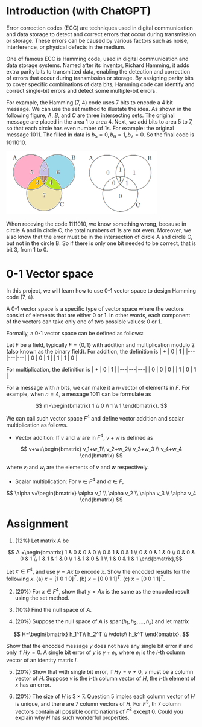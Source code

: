 # Introduction (with ChatGPT)
Error correction codes (ECC) are techniques used in digital communication and data storage to detect and correct errors that occur during transmission or storage. These errors can be caused by various factors such as noise, interference, or physical defects in the medium.  

One of famous ECC is Hamming code, used in digital communication and data storage systems. Named after its inventor, Richard Hamming, it adds extra parity bits to transmitted data, enabling the detection and correction of errors that occur during transmission or storage. By assigning parity bits to cover specific combinations of data bits, Hamming code can identify and correct single-bit errors and detect some multiple-bit errors. 


For example, the Hamming (7, 4) code uses 7 bits to encode a 4 bit message.  We can use the set method to illustate the idea.  As shown in the following figure, $A$, $B$, and $C$ are three intersecting sets.  The original message are placed in the area 1 to area 4.  Next, we add bits to area 5 to 7, so that each circle has even number of 1s. For example: the original message 1011.  The filled in data is $b_5=0, b_6 = 1, b_7 = 0$.  So the final code is 1011010.
  
<img src="Hamming.png" alt="Hamming" width="400px">

When receving the code 1111010, we know something wrong, because in circle A and in circle C, the total numbers of 1s are not even.   Moreover, we also know that the error must be in the intersection of circle A and circle C, but not in the circle B.  So if there is only one bit needed to be correct, that is bit 3, from 1 to 0.  

# 0-1 Vector space
In this project, we will learn how to use 0-1 vector space to design Hamming code (7, 4).

A 0-1 vector space is a specific type of vector space where the vectors consist of elements that are either 0 or 1. In other words, each component of the vectors can take only one of two possible values: 0 or 1.

Formally, a 0-1 vector space can be defined as follows:

Let F be a field, typically $F = \{ 0, 1 \}$ with addition and multiplication modulo 2 (also known as the binary field).
For addition, the definition is 
| + | 0 | 1 |
|---|---|---|
| 0 | 0 | 1 |
| 1 | 1 | 0 |

For multiplication, the definition is 
| * | 0 | 1 |
|---|---|---|
| 0 | 0 | 0 |
| 1 | 0 | 1 |

For a message with $n$ bits, we can make it a $n$-vector of elements in $F$.  For example, when $n=4$, a message  $1011$ can be formulate as 

$$ m=\begin{bmatrix} 1 \\ 
                     0 \\ 
                     1 \\ 
                     1 \end{bmatrix}. $$

We can call such vector space $F^4$ and define vector addition and scalar multiplication as follows.
- Vector addition: If $v$ and $w$ are in $F^4$, $v+w$ is defined as

$$ v+w=\begin{bmatrix}
            v_1+w_1\\
             v_2+w_2\\
             v_3+w_3 \\
             v_4+w_4
  \end{bmatrix} $$
  
  where $v_i$ and $w_i$ are the elements of $v$ and $w$ respectively.
- Scalar multiplication: For $v\in F^4$ and $\alpha\in F$, 

$$ \alpha v=\begin{bmatrix} \alpha v_1 \\
                               \alpha v_2 \\
                               \alpha v_3 \\
                               \alpha v_4
  \end{bmatrix} $$


# Assignment
1. (12%) Let matrix $A$ be

$$ A =\begin{bmatrix}
       1 & 0 & 0 & 0 \\
       0 & 1 & 0 & 1 \\
       0 & 0 & 1 & 0 \\
       0 & 0 & 0 & 1 \\
       1 & 1 & 1 & 0 \\
       1 & 1 & 0 & 1 \\
       1 & 0 & 1 & 1
   \end{bmatrix},$$

  Let $x \in F^4$, and use $y=Ax$ to encode $x$.  Show the encoded results for the following $x$.
  (a) $x = [1 \ 0 \ 1 \ 0]^T$. (b) $x = [0 \ 0 \ 1 \ 1]^T$. (c)  $x = [0 \ 0 \ 1 \ 1]^T$.

2. (20%) For $x \in F^4$, show that $y = Ax$ is the same as the encoded result using the set method.

3. (10%) Find the null space of $A$.
   
4. (20%) Suppose the null space of $A$ is span($h_1, h_2, \ldots, h_k$) and let matrix
  
$$ H=\begin{bmatrix}
         h_1^T\\
         h_2^T \\
         \vdots\\
         h_k^T
         \end{bmatrix}.
$$
   
   Show that the encoded message $y$ does not have any single bit error if and only if $Hy = 0$. 
   A single bit error of $y$ is $y+e_i$, where $e_i$ is the $i$-th column vector of an identity matrix $I$.

5. (20%) Show that with single bit error, if $Hy = v \ne 0$, $v$ must be a column vector of $H$.  Suppose $v$ is the $i$-th column vector of $H$, the $i$-th element of $x$ has an error.

6. (20%) The size of $H$ is $3\times 7$. Question 5 imples each column vector of $H$ is unique, and there are 7 column vectors of $H$.  For $F^3$, th 7 column vectors contain all possible combinations of $F^3$ except 0.  Could you explain why $H$ has such wonderful properties. 
